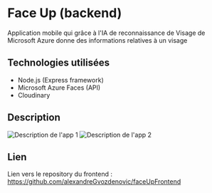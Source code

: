 # Face Up (backend)
Application mobile qui grâce à l'IA de reconnaissance de Visage de Microsoft Azure donne des informations relatives à un visage
## Technologies utilisées
- Node.js (Express framework)
- Microsoft Azure Faces (API)
- Cloudinary
## Description
![Description de l'app 1](https://i.imgur.com/VdvikSi.jpg)
![Description de l'app 2](https://i.imgur.com/IaWBMOy.jpg)

## Lien
Lien vers le repository du frontend : https://github.com/alexandreGvozdenovic/faceUpFrontend
